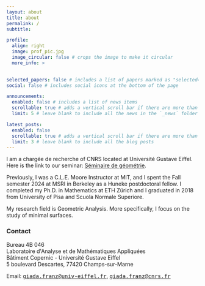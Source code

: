 ```yaml
---
layout: about
title: about
permalink: /
subtitle: 

profile:
  align: right
  image: prof_pic.jpg
  image_circular: false # crops the image to make it circular
  more_info: >
    

selected_papers: false # includes a list of papers marked as "selected={true}"
social: false # includes social icons at the bottom of the page

announcements:
  enabled: false # includes a list of news items
  scrollable: true # adds a vertical scroll bar if there are more than 3 news items
  limit: 5 # leave blank to include all the news in the `_news` folder

latest_posts:
  enabled: false
  scrollable: true # adds a vertical scroll bar if there are more than 3 new posts items
  limit: 3 # leave blank to include all the blog posts
---
```


I am a chargée de recherche of CNRS located at Université Gustave Eiffel. Here is the link to our seminar: [Séminaire de géométrie](https://webusers.imj-prg.fr/~romain.petrides/geometrie.html).

Previously, I was a C.L.E. Moore Instructor at MIT, and I spent the Fall semester 2024 at MSRI in Berkeley as a Huneke postdoctoral fellow. 
I completed my Ph.D. in Mathematics at ETH Zürich and I graduated in 2018 from University of Pisa and Scuola Normale Superiore.

My research field is Geometric Analysis. More specifically, I focus on the study of minimal surfaces.

### Contact

Bureau 4B 046\
Laboratoire d'Analyse et de Mathématiques Appliquées\
Bâtiment Copernic - Université Gustave Eiffel\
5 boulevard Descartes, 77420 Champs-sur-Marne

Email: <tt>giada.franz@univ-eiffel.fr</tt>, <tt>giada.franz@cnrs.fr</tt>

